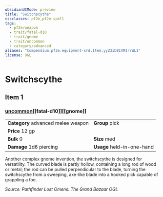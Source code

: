```yaml
---
obsidianUIMode: preview
title: "Switchscythe"
cssclasses: pf2e,pf2e-spell
tags:
  - pf2e/weapon
  - trait/fatal-d10
  - trait/gnome
  - trait/uncommon
  - category/advanced
aliases: "Compendium.pf2e.equipment-srd.Item.yyZ3iD8IXMIrrWL1"
license: OGL
---
```

# Switchscythe
## Item 1
### [uncommon](uncommon "Uncommon Rarity Trait")[[fatal-d10]][[gnome]]

|  |  |
| -- | -- |
| **Category** advanced melee weapon | **Group** pick |
| **Price** 12 gp |  |
| **Bulk** 0 | **Size** med |
| **Damage** 1d6 piercing  | **Usage** held-in-one-hand |



Another complex gnome invention, the switchscythe is designed for versatility. The curved blade is partly hollow, containing a long rod of wood or metal; the rod can be pulled perpendicular to the blade, turning the switchscythe from a sweeping, axe-like blade into a hooked pick capable of grappling a foe.

*Source: Pathfinder Lost Omens: The Grand Bazaar*
*OGL*